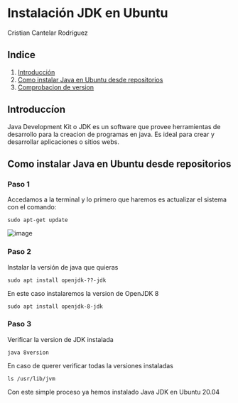 # Instalación JDK en Ubuntu
Cristian Cantelar Rodríguez

## Indice
1. [Introducción](#P1)
2. [Como instalar Java en Ubuntu desde repositorios](#P2)
3. [Comprobacion de version](#P3)

<div id='P1' />

## Introduccíon
Java Development Kit o JDK es un software que provee herramientas de desarrollo para la creacion de programas en java.
Es ideal para crear y desarrollar aplicaciones o sitios webs.

<div id='P2' />

## Como instalar Java en Ubuntu desde repositorios

### Paso 1

Accedamos a la terminal y lo primero que haremos es actualizar el sistema con el comando:
```
sudo apt-get update
```
![image](img/paso1.png)
### Paso 2

Instalar la versión de java que quieras
```
sudo apt install openjdk-??-jdk
```
En este caso instalaremos la version de OpenJDK 8
```
sudo apt install openjdk-8-jdk
```
<div id='P3' />

### Paso 3

Verificar la version de JDK instalada
```
java 8version
```
En caso de querer verificar todas la versiones instaladas
```
ls /usr/lib/jvm
```
Con este simple proceso ya hemos instalado Java JDK en Ubuntu 20.04
